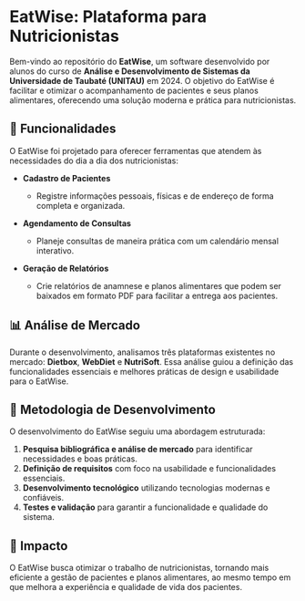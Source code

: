 # EatWise: Plataforma para Nutricionistas  

Bem-vindo ao repositório do **EatWise**, um software desenvolvido por alunos do curso de **Análise e Desenvolvimento de Sistemas da Universidade de Taubaté (UNITAU)** em 2024. O objetivo do EatWise é facilitar e otimizar o acompanhamento de pacientes e seus planos alimentares, oferecendo uma solução moderna e prática para nutricionistas.

## 🚀 Funcionalidades  

O EatWise foi projetado para oferecer ferramentas que atendem às necessidades do dia a dia dos nutricionistas:  

- **Cadastro de Pacientes**  
  - Registre informações pessoais, físicas e de endereço de forma completa e organizada.  

- **Agendamento de Consultas**  
  - Planeje consultas de maneira prática com um calendário mensal interativo.  

- **Geração de Relatórios**  
  - Crie relatórios de anamnese e planos alimentares que podem ser baixados em formato PDF para facilitar a entrega aos pacientes.  

## 📊 Análise de Mercado  

Durante o desenvolvimento, analisamos três plataformas existentes no mercado: **Dietbox**, **WebDiet** e **NutriSoft**. Essa análise guiou a definição das funcionalidades essenciais e melhores práticas de design e usabilidade para o EatWise.  


## 📝 Metodologia de Desenvolvimento  

O desenvolvimento do EatWise seguiu uma abordagem estruturada:  

1. **Pesquisa bibliográfica e análise de mercado** para identificar necessidades e boas práticas.  
2. **Definição de requisitos** com foco na usabilidade e funcionalidades essenciais.  
3. **Desenvolvimento tecnológico** utilizando tecnologias modernas e confiáveis.  
4. **Testes e validação** para garantir a funcionalidade e qualidade do sistema.  

## 🌟 Impacto  

O EatWise busca otimizar o trabalho de nutricionistas, tornando mais eficiente a gestão de pacientes e planos alimentares, ao mesmo tempo em que melhora a experiência e qualidade de vida dos pacientes.  

